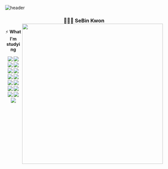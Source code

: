 ![header](https://capsule-render.vercel.app/api?type=Waving&color=0:dab2eb,50:f2bfc5,100:e0fab4&height=180&section=header&text=Welcome!&fontSize=25&fontColor=ffffff&&fontAlignY=35&animation=twinkling)

<div align="center">

### 👩🏻‍💻 SeBin Kwon<img align="right" width="450" src="https://github-readme-stats.vercel.app/api?username=SeBin-Kwon&show_icons=true&theme=buefy"/>

⚡️ **What I'm studying**

<img  src="https://img.shields.io/badge/Swift-F05138?style=flat-square&logo=Swift&logoColor=white"/> <img  src="https://img.shields.io/badge/UIkit-2396F3?style=flat-square&logo=UIkit&logoColor=white"/> <img  src="https://img.shields.io/badge/HTML5-E34F26?style=flat-square&logo=html5&logoColor=white"/> <img src="https://img.shields.io/badge/CSS3-1572B6?style=flat-square&logo=CSS3&logoColor=white"/> <img src="https://img.shields.io/badge/Bootstrap-7952B3?style=flat-square&logo=Bootstrap&logoColor=ffffff"/> <img src="https://img.shields.io/badge/JavaScript-F7DF1E?style=flat-square&logo=javascript&logoColor=black"/> <img src="https://img.shields.io/badge/Vue.js-4FC08D?style=flat-square&logo=Vue.js&logoColor=black"/> <img src="https://img.shields.io/badge/React-61DAFB?style=flat-square&logo=React&logoColor=black"/> <img src="https://img.shields.io/badge/python-3776AB?style=flat-square&logo=python&logoColor=white"/> <img src="https://img.shields.io/badge/SQLite-003B57?style=flat-square&logo=SQLite&logoColor=white"/> <img src="https://img.shields.io/badge/Django-092E20?style=flat-square&logo=Django&logoColor=ffffff"/> <img src="https://img.shields.io/badge/Xcode-147EFB?style=flat-square&logo=Xcode&logoColor=ffffff"/> <img src="https://img.shields.io/badge/Visual Studio Code-007ACC?style=flat-square&logo=Visual Studio Code&logoColor=ffffff"/> <img src="https://img.shields.io/badge/Git-F05032?style=flat-square&logo=Git&logoColor=ffffff"/> <img src="https://img.shields.io/badge/GitHub-181717?style=flat-square&logo=GitHub&logoColor=ffffff"/>

</div>

<br>

